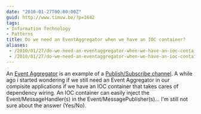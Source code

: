 ```yaml
---
date: "2010-01-27T00:00:00Z"
guid: http://www.timvw.be/?p=1642
tags:
- Information Technology
- Patterns
title: Do we need an EventAggregator when we have an IOC container?
aliases:
 - /2010/01/27/do-we-need-an-eventaggregator-when-we-have-an-ioc-container/
 - /2010/01/27/do-we-need-an-eventaggregator-when-we-have-an-ioc-container.html
---
```

An [Event Aggregator](http://msdn.microsoft.com/en-us/library/cc707867.aspx) is an example of a [Publish/Subscribe channel](http://www.eaipatterns.com/PublishSubscribeChannel.html). A while ago i started wondering if we still need an Event Aggregator in our compisite applications if we have an IOC container that takes cares of dependency wiring. An IOC container can easily inject the Event/MessageHandler(s) in the Event/MessagePublisher(s)... I'm still not sure about the answer (Yes/No).
